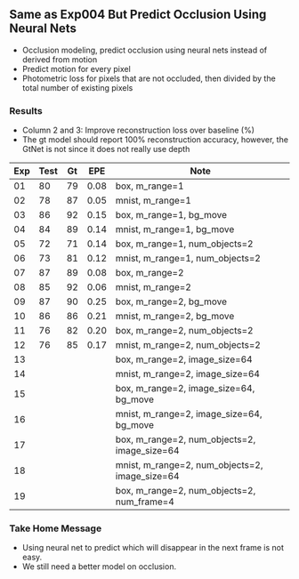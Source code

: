 ## Same as Exp004 But Predict Occlusion Using Neural Nets 

- Occlusion modeling, predict occlusion using neural nets instead of derived from motion
- Predict motion for every pixel
- Photometric loss for pixels that are not occluded, then divided by the total number of existing pixels

### Results

- Column 2 and 3: Improve reconstruction loss over baseline (%) 
- The gt model should report 100% reconstruction accuracy, however, the GtNet is not since it does not really use depth

| Exp  | Test | Gt   | EPE  | Note |
| ---- | ---- | ---- | ---- | ---- | 
| 01 | 80 | 79 | 0.08 | box, m_range=1 |
| 02 | 78 | 87 | 0.05 | mnist, m_range=1 |
| 03 | 86 | 92 | 0.15 | box, m_range=1, bg_move |
| 04 | 84 | 89 | 0.14 | mnist, m_range=1, bg_move |
| 05 | 72 | 71 | 0.14 | box, m_range=1, num_objects=2 |
| 06 | 73 | 81 | 0.12 | mnist, m_range=1, num_objects=2 |
| 07 | 87 | 89 | 0.08 | box, m_range=2 |
| 08 | 85 | 92 | 0.06 | mnist, m_range=2 |
| 09 | 87 | 90 | 0.25 | box, m_range=2, bg_move |
| 10 | 86 | 86 | 0.21 | mnist, m_range=2, bg_move |
| 11 | 76 | 82 | 0.20 | box, m_range=2, num_objects=2 |
| 12 | 76 | 85 | 0.17 | mnist, m_range=2, num_objects=2 |
| 13 |  |  |  | box, m_range=2, image_size=64 |
| 14 |  |  |  | mnist, m_range=2, image_size=64 |
| 15 |  |  |  | box, m_range=2, image_size=64, bg_move |
| 16 |  |  |  | mnist, m_range=2, image_size=64, bg_move |
| 17 |  |  |  | box, m_range=2, num_objects=2, image_size=64 |
| 18 |  |  |  | mnist, m_range=2, num_objects=2, image_size=64 |
| 19 |  |  |  | box, m_range=2, num_objects=2, num_frame=4 |

### Take Home Message

- Using neural net to predict which will disappear in the next frame is not easy.
- We still need a better model on occlusion.
